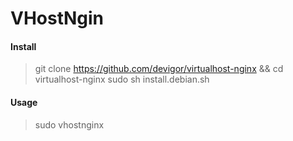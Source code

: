 # VHostNgin

#### Install
> git clone https://github.com/devigor/virtualhost-nginx && cd virtualhost-nginx
sudo sh install.debian.sh

#### Usage
> sudo vhostnginx <VHOST> <PATH>

